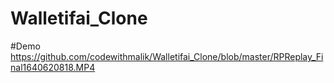 # Walletifai_Clone

#Demo
https://github.com/codewithmalik/Walletifai_Clone/blob/master/RPReplay_Final1640620818.MP4

